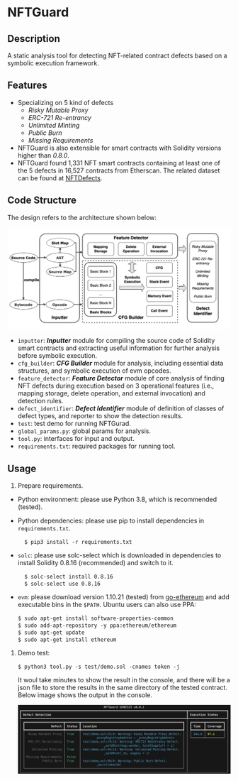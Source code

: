 # NFTGuard

## Description

A static analysis tool for detecting NFT-related contract defects based on a symbolic execution framework.

## Features

- Specializing on 5 kind of defects
  - *Risky Mutable Proxy*
  - *ERC-721 Re-entrancy*
  - *Unlimited Minting*
  - *Public Burn*
  - *Missing Requirements*
- NFTGuard is also extensible for smart contracts with Solidity versions higher than *0.8.0*.
- NFTGuard found 1,331 NFT smart contracts containing at least one of the 5 defects in 16,527 contracts from Etherscan.
  The related dataset can be found at [NFTDefects](https://github.com/NFTDefects/nftdefects).

## Code Structure

The design refers to the architecture shown below:

<img src="./test/arch.png" alt="arch" style="zoom: 50%;" />

- `inputter`: **_Inputter_** module for compiling the source code of Solidity smart contracts and extracting useful information for further analysis before symbolic execution.
- `cfg_builder`: **_CFG Builder_** module for analysis, including essential data structures, and symbolic execution of evm opcodes.
- `feature_detector`: **_Feature Detector_** module of core analysis of finding NFT defects during execution based on 3 operational features (i.e., mapping storage, delete operation, and external invocation) and detection rules.
- `defect_identifier`: **_Defect Identifier_** module of definition of classes of defect types, and reporter to show the detection results.
- `test`: test demo for running NFTGurad.
- `global_params.py`: global params for analysis.
- `tool.py`: interfaces for input and output.
- `requirements.txt`: required packages for running tool.

## Usage

1. Prepare requirements.

- Python environment: please use Python 3.8, which is recommended (tested).
- Python dependencies: please use pip to install dependencies in `requirements.txt`.

  ```shell
    $ pip3 install -r requirements.txt
  ```

- `solc`: please use solc-select which is downloaded in dependencies to install Solidity 0.8.16 (recommended) and switch to it.

  ```shell
    $ solc-select install 0.8.16
    $ solc-select use 0.8.16
  ```

- `evm`: please download version 1.10.21 (tested) from [go-ethereum](https://geth.ethereum.org/downloads) and add executable bins in the `$PATH`. Ubuntu users can also use PPA:

  ```shell
  $ sudo apt-get install software-properties-common
  $ sudo add-apt-repository -y ppa:ethereum/ethereum
  $ sudo apt-get update
  $ sudo apt-get install ethereum
  ```

1. Demo test:

   ```shell
   $ python3 tool.py -s test/demo.sol -cnames token -j
   ```

   It woul take minutes to show the result in the console, and there will be a json file to store the results in the same directory of the tested contract. Below image shows the output in the console.

   ![output](./test/output.png)
